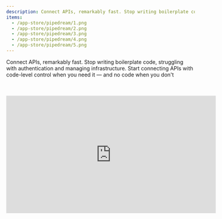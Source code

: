 ```yaml
---
description: Connect APIs, remarkably fast. Stop writing boilerplate code, struggling with authentication and managing infrastructure. Start connecting APIs with code-level control when you need it — and no code when you don't
items:
  - /app-store/pipedream/1.png
  - /app-store/pipedream/2.png
  - /app-store/pipedream/3.png
  - /app-store/pipedream/4.png
  - /app-store/pipedream/5.png
---
```


Connect APIs, remarkably fast. Stop writing boilerplate code, struggling with authentication and managing infrastructure. Start connecting APIs with code-level control when you need it — and no code when you don't

<br />
<br />

<iframe
  class="aspect-video w-full"
  width="560"
  height="315"
  src="https://www.youtube.com/embed/pRHsQyyfYl0"
  title="YouTube video player"
  frameborder="0"
  allow="accelerometer; autoplay; clipboard-write; encrypted-media; gyroscope; picture-in-picture"
  allowfullscreen></iframe>
